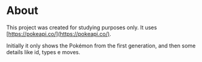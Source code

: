 # About

This project was created for studying purposes only.
It uses [https://pokeapi.co/](https://pokeapi.co/).

Initially it only shows the Pokémon from the first generation, and then some details like id, types e moves.
